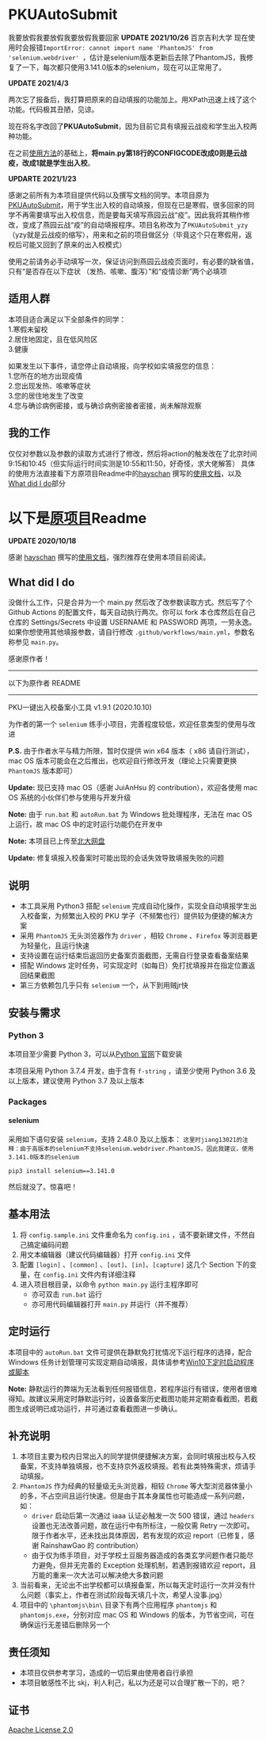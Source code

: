 # PKUAutoSubmit
我要放假我要放假我要放假我要回家
**UPDATE 2021/10/26**
百京吉利大学
现在使用时会报错`ImportError: cannot import name 'PhantomJS' from 'selenium.webdriver' `，估计是selenium版本更新后去除了PhantomJS，我修复了一下，每次都只使用3.141.0版本的selenium，现在可以正常用了。

**UPDATE 2021/4/3**

两次忘了报备后，我打算把原来的自动填报的功能加上。用XPath迅速上线了这个功能。代码极其丑陋，见谅。 

现在将名字改回了**PKUAutoSubmit**，因为目前它具有填报云战疫和学生出入校两种功能。

在之前[使用方法](https://haysc.tech/2020/10/17/pku-auto-beian/)的基础上，**将main.py第18行的CONFIGCODE改成0则是云战疫，改成1就是学生出入校**。

**UPDARTE 2021/1/23**

感谢之前所有为本项目提供代码以及撰写文档的同学。本项目原为[PKUAutoSubmit](https://github.com/YOUSIKI/PKUAutoSubmit)，用于学生出入校的自动填报，但现在已是寒假，很多回家的同学不再需要填写出入校信息，而是要每天填写燕园云战“疫”。因此我将其稍作修改，变成了燕园云战“疫”的自动填报程序。项目名称改为了`PKUAutoSubmit_yzy`（yzy就是云战疫的缩写），用来和之前的项目做区分（毕竟这个只在寒假用，返校后可能又回到了原来的出入校模式）

使用之前请务必手动填写一次，保证访问到燕园云战疫页面时，有必要的缺省值，只有“是否存在以下症状 （发热、咳嗽、腹泻）”和“疫情诊断”两个必填项

## 适用人群
本项目适合满足以下全部条件的同学：  
1.寒假未留校  
2.居住地固定，且在低风险区  
3.健康  

如果发生以下事件，请您停止自动填报，向学校如实填报您的信息：  
1.您所在的地方出现疫情  
2.您出现发热、咳嗽等症状  
3.您的居住地发生了改变  
4.您与确诊病例密接，或与确诊病例密接者密接，尚未解除观察  

## 我的工作
仅仅对参数以及参数的读取方式进行了修改，然后将action的触发改在了北京时间9:15和10:45（但实际运行时间实测是10:55和11:50，好奇怪，求大佬解答） 
具体的使用方法直接看下方原项目Readme中的[hayschan](https://github.com/hayschan) 撰写的[使用文档](https://haysc.tech/2020/10/17/pku-auto-beian/)，以及[What did I do](#jump)部分

# 以下是[原项目](https://github.com/YOUSIKI/PKUAutoSubmit)Readme

**UPDATE 2020/10/18**

感谢 [hayschan](https://github.com/hayschan) 撰写的[使用文档](https://haysc.tech/2020/10/17/pku-auto-beian/)，强烈推荐在使用本项目前阅读。

<span id="jump"></span>
## What did I do

没做什么工作，只是合并为一个 main.py 然后改了改参数读取方式。然后写了个 Github Actions 的配置文件，每天自动执行两次。你可以 fork 本仓库然后在自己仓库的 Settings/Secrets 中设置 USERNAME 和 PASSWORD 两项，一劳永逸。如果你想使用其他填报参数，请自行修改 `.github/workflows/main.yml`，参数名称参见 `main.py`。

感谢原作者！

---

以下为原作者 README

---

PKU一键出入校备案小工具 v1.9.1 (2020.10.10)

为作者的第一个 `selenium` 练手小项目，完善程度较低，欢迎任意类型的使用与改进

**P.S.** 由于作者水平与精力所限，暂时仅提供 win x64 版本（ x86 请自行测试），mac OS 版本可能会在之后推出，也欢迎自行修改开发（理论上只需要更换 `PhantomJS` 版本即可）

**Update:** 现已支持 mac OS（感谢 JuiAnHsu 的 contribution），欢迎各使用 mac OS 系统的小伙伴们参与使用与开发升级

**Note:** 由于 `run.bat` 和 `autoRun.bat` 为 Windows 批处理程序，无法在 mac OS 上运行，故 mac OS 中的定时运行功能仍在开发中

**Note:** 本项目已上传至[北大网盘](https://disk.pku.edu.cn/#/link/238B48AD673833F65A9EE34181654B07)

**Update:** 修复填报入校备案时可能出现的会话失效导致填报失败的问题

## 说明

- 本工具采用 Python3 搭配 `selenium` 完成自动化操作，实现全自动填报学生出入校备案，为频繁出入校的 PKU 学子（不频繁也行）提供较为便捷的解决方案
- 采用 `PhantomJS` 无头浏览器作为 `driver` ，相较 `Chrome` 、`Firefox` 等浏览器更为轻量化，且运行快速
- 支持设置在运行结束后返回历史备案页面截图，无需自行登录查看备案结果
- 搭配 Windows 定时任务，可实现定时（如每日）免打扰填报并在指定位置返回结果截图
- 第三方依赖包几乎只有 `selenium` 一个，从下到用贼jr快

## 安装与需求

### Python 3

本项目至少需要 Python 3，可以从[Python 官网](https://www.python.org/)下载安装

本项目采用 Python 3.7.4 开发，由于含有 `f-string` ，请至少使用 Python 3.6 及以上版本，建议使用 Python 3.7 及以上版本

### Packages

#### selenium

采用如下语句安装 `selenium`，支持 2.48.0 及以上版本：
`这里时jiang13021的注释：由于高版本的selenium不支持selenium.webdriver.PhantomJS，因此我建议，使用3.141.0版本的selenium`

```
pip3 install selenium==3.141.0
```

然后就没了。惊喜吧！

## 基本用法

1. 将 `config.sample.ini` 文件重命名为 `config.ini` ，请不要新建文件，不然自己搞定编码问题
2. 用文本编辑器（建议代码编辑器）打开 `config.ini` 文件
3. 配置 `[login]` 、`[common]` 、`[out]`、`[in]`、`[capture]` 这几个 Section 下的变量，在 `config.ini` 文件内有详细注释
4. 进入项目根目录，以命令 `python main.py` 运行主程序即可
   - 亦可双击 `run.bat` 运行
   - 亦可用代码编辑器打开 `main.py` 并运行（并不推荐）

## 定时运行

本项目中的 `autoRun.bat` 文件可提供在静默免打扰情况下运行程序的选择，配合 Windows 任务计划管理可实现定期自动填报，具体请参考[Win10下定时启动程序或脚本](https://blog.csdn.net/xielifu/article/details/81016220)

**Note:** 静默运行的弊端为无法看到任何报错信息，若程序运行有错误，使用者很难得知。故建议采用定时静默运行时，设置备案历史截图功能并定期查看截图，若截图生成说明已成功运行，并可通过查看截图进一步确认。

## 补充说明

1. 本项目主要为校内日常出入的同学提供便捷解决方案，会同时填报出校与入校备案，不支持单独填报，也不支持京外返校填报。若有此类特殊需求，烦请手动填报。
2. `PhantomJS` 作为经典的轻量级无头浏览器，相较 `Chrome` 等大型浏览器体量小的多，不占空间且运行快速。但是由于其本身属性也可能造成一系列问题，如：
   - `driver` 启动后第一次通过 iaaa 认证必触发一次 500 错误，通过 `headers` 设置也无法改善问题，故在运行中有所标注，一般仅需 Retry 一次即可。限于作者水平，还未找出具体原因，若有发现的欢迎 report（已修复，感谢 RainshawGao 的 contribution）
   - 由于仅为练手项目，对于学校土豆服务器造成的各类玄学问题作者只能尽力避免，但并无完善的 Exception 处理机制，若遇到报错欢迎 report，且万能的重来一次大法可以解决绝大多数问题
3. 当前看来，无论出不出学校都可以填报备案，所以每天定时运行一次并没有什么问题（事实上，作者在测试阶段每天填几十次，希望人没事.jpg）
4. 项目中的 `\phantomjs\bin\` 目录下有两个应用程序 `phantomjs` 和 `phantomjs.exe`，分别对应 mac OS 和 Windows 的版本，为节省空间，可在确保运行无差错后删除另一个

## 责任须知

- 本项目仅供参考学习，造成的一切后果由使用者自行承担
- 本项目敏感性不比 skj，利人利己，私以为还是可以合理扩散一下的，吧？

## 证书

[Apache License 2.0](https://github.com/Bruuuuuuce/PKUAutoSubmit/blob/main/LICENSE)

